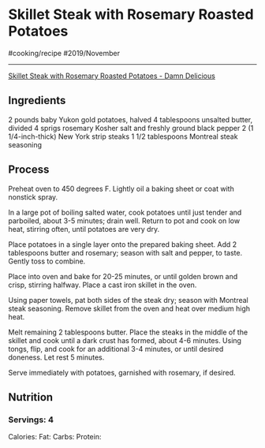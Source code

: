 # Skillet Steak with Rosemary Roasted Potatoes
#cooking/recipe #2019/November
- - - -
[Skillet Steak with Rosemary Roasted Potatoes - Damn Delicious](https://damndelicious.net/2018/04/23/skillet-steak-with-rosemary-roasted-potatoes/)

## Ingredients
2 pounds baby Yukon gold potatoes, halved
4 tablespoons unsalted butter, divided
4 sprigs rosemary
Kosher salt and freshly ground black pepper
2 (1 1/4-inch-thick) New York strip steaks
1 1/2 tablespoons Montreal steak seasoning

## Process
Preheat oven to 450 degrees F. Lightly oil a baking sheet or coat with nonstick spray.

In a large pot of boiling salted water, cook potatoes until just tender and parboiled, about 3-5 minutes; drain well. Return to pot and cook on low heat, stirring often, until potatoes are very dry.

Place potatoes in a single layer onto the prepared baking sheet. Add 2 tablespoons butter and rosemary; season with salt and pepper, to taste. Gently toss to combine.

Place into oven and bake for 20-25 minutes, or until golden brown and crisp, stirring halfway.
Place a cast iron skillet in the oven.

Using paper towels, pat both sides of the steak dry; season with Montreal steak seasoning. Remove skillet from the oven and heat over medium high heat.

Melt remaining 2 tablespoons butter. Place the steaks in the middle of the skillet and cook until a dark crust has formed, about 4-6 minutes. Using tongs, flip, and cook for an additional 3-4 minutes, or until desired doneness. Let rest 5 minutes.

Serve immediately with potatoes, garnished with rosemary, if desired.

## Nutrition
### Servings: 4
Calories: 
Fat: 
Carbs: 
Protein: 